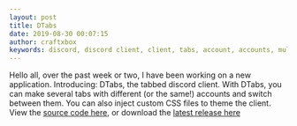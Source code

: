 ```yaml
---
layout: post
title: DTabs
date: 2019-08-30 00:07:15
author: craftxbox
keywords: discord, discord client, client, tabs, account, accounts, multiple accounts, tabbed, css, css injections, theming, custom theme
---
```

Hello all, over the past week or two, I have been working on a new application.
Introducing: DTabs, the tabbed discord client.
With DTabs, you can make several tabs with different (or the same!) accounts and switch between them.
You can also inject custom CSS files to theme the client.
View the [source code here](https://github.com/craftxbox/DTabs), or download the [latest release here](https://github.com/craftxbox/DTabs/releases/latest)

